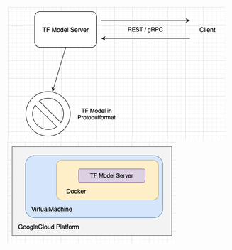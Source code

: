 ![alt text](https://github.com/LizaKurilo/Udemy-course-Machine-Learning-Deep-Learning-model-deployment/blob/main/Module%205.%20Deploying%20Deep%20Learning%20Models/Tensorflow%20on%20GCP%20with%20Docker/image1.png) \
![alt text](https://github.com/LizaKurilo/Udemy-course-Machine-Learning-Deep-Learning-model-deployment/blob/main/Module%205.%20Deploying%20Deep%20Learning%20Models/Tensorflow%20on%20GCP%20with%20Docker/image2.png)
